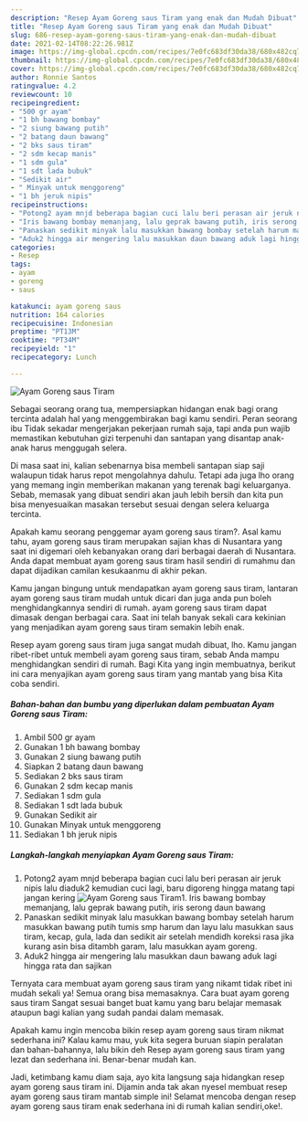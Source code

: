 ```yaml
---
description: "Resep Ayam Goreng saus Tiram yang enak dan Mudah Dibuat"
title: "Resep Ayam Goreng saus Tiram yang enak dan Mudah Dibuat"
slug: 686-resep-ayam-goreng-saus-tiram-yang-enak-dan-mudah-dibuat
date: 2021-02-14T08:22:26.981Z
image: https://img-global.cpcdn.com/recipes/7e0fc683df30da38/680x482cq70/ayam-goreng-saus-tiram-foto-resep-utama.jpg
thumbnail: https://img-global.cpcdn.com/recipes/7e0fc683df30da38/680x482cq70/ayam-goreng-saus-tiram-foto-resep-utama.jpg
cover: https://img-global.cpcdn.com/recipes/7e0fc683df30da38/680x482cq70/ayam-goreng-saus-tiram-foto-resep-utama.jpg
author: Ronnie Santos
ratingvalue: 4.2
reviewcount: 10
recipeingredient:
- "500 gr ayam"
- "1 bh bawang bombay"
- "2 siung bawang putih"
- "2 batang daun bawang"
- "2 bks saus tiram"
- "2 sdm kecap manis"
- "1 sdm gula"
- "1 sdt lada bubuk"
- "Sedikit air"
- " Minyak untuk menggoreng"
- "1 bh jeruk nipis"
recipeinstructions:
- "Potong2 ayam mnjd beberapa bagian cuci lalu beri perasan air jeruk nipis lalu diaduk2 kemudian cuci lagi, baru digoreng hingga matang tapi jangan kering"
- "Iris bawang bombay memanjang, lalu geprak bawang putih, iris serong daun bawang"
- "Panaskan sedikit minyak lalu masukkan bawang bombay setelah harum masukkan bawang putih tumis smp harum dan layu lalu masukkan saus tiram, kecap, gula, lada dan sedikit air setelah mendidh koreksi rasa jika kurang asin bisa ditambh garam, lalu masukkan ayam goreng."
- "Aduk2 hingga air mengering lalu masukkan daun bawang aduk lagi hingga rata dan sajikan"
categories:
- Resep
tags:
- ayam
- goreng
- saus

katakunci: ayam goreng saus 
nutrition: 164 calories
recipecuisine: Indonesian
preptime: "PT13M"
cooktime: "PT34M"
recipeyield: "1"
recipecategory: Lunch

---
```



![Ayam Goreng saus Tiram](https://img-global.cpcdn.com/recipes/7e0fc683df30da38/680x482cq70/ayam-goreng-saus-tiram-foto-resep-utama.jpg)

Sebagai seorang orang tua, mempersiapkan hidangan enak bagi orang tercinta adalah hal yang menggembirakan bagi kamu sendiri. Peran seorang ibu Tidak sekadar mengerjakan pekerjaan rumah saja, tapi anda pun wajib memastikan kebutuhan gizi terpenuhi dan santapan yang disantap anak-anak harus menggugah selera.

Di masa  saat ini, kalian sebenarnya bisa membeli santapan siap saji walaupun tidak harus repot mengolahnya dahulu. Tetapi ada juga lho orang yang memang ingin memberikan makanan yang terenak bagi keluarganya. Sebab, memasak yang dibuat sendiri akan jauh lebih bersih dan kita pun bisa menyesuaikan masakan tersebut sesuai dengan selera keluarga tercinta. 



Apakah kamu seorang penggemar ayam goreng saus tiram?. Asal kamu tahu, ayam goreng saus tiram merupakan sajian khas di Nusantara yang saat ini digemari oleh kebanyakan orang dari berbagai daerah di Nusantara. Anda dapat membuat ayam goreng saus tiram hasil sendiri di rumahmu dan dapat dijadikan camilan kesukaanmu di akhir pekan.

Kamu jangan bingung untuk mendapatkan ayam goreng saus tiram, lantaran ayam goreng saus tiram mudah untuk dicari dan juga anda pun boleh menghidangkannya sendiri di rumah. ayam goreng saus tiram dapat dimasak dengan berbagai cara. Saat ini telah banyak sekali cara kekinian yang menjadikan ayam goreng saus tiram semakin lebih enak.

Resep ayam goreng saus tiram juga sangat mudah dibuat, lho. Kamu jangan ribet-ribet untuk membeli ayam goreng saus tiram, sebab Anda mampu menghidangkan sendiri di rumah. Bagi Kita yang ingin membuatnya, berikut ini cara menyajikan ayam goreng saus tiram yang mantab yang bisa Kita coba sendiri.

<!--inarticleads1-->

##### Bahan-bahan dan bumbu yang diperlukan dalam pembuatan Ayam Goreng saus Tiram:

1. Ambil 500 gr ayam
1. Gunakan 1 bh bawang bombay
1. Gunakan 2 siung bawang putih
1. Siapkan 2 batang daun bawang
1. Sediakan 2 bks saus tiram
1. Gunakan 2 sdm kecap manis
1. Sediakan 1 sdm gula
1. Sediakan 1 sdt lada bubuk
1. Gunakan Sedikit air
1. Gunakan  Minyak untuk menggoreng
1. Sediakan 1 bh jeruk nipis




<!--inarticleads2-->

##### Langkah-langkah menyiapkan Ayam Goreng saus Tiram:

1. Potong2 ayam mnjd beberapa bagian cuci lalu beri perasan air jeruk nipis lalu diaduk2 kemudian cuci lagi, baru digoreng hingga matang tapi jangan kering
<img src="https://img-global.cpcdn.com/steps/bf19264b7653ebcf/160x128cq70/ayam-goreng-saus-tiram-langkah-memasak-1-foto.jpg" alt="Ayam Goreng saus Tiram">1. Iris bawang bombay memanjang, lalu geprak bawang putih, iris serong daun bawang
1. Panaskan sedikit minyak lalu masukkan bawang bombay setelah harum masukkan bawang putih tumis smp harum dan layu lalu masukkan saus tiram, kecap, gula, lada dan sedikit air setelah mendidh koreksi rasa jika kurang asin bisa ditambh garam, lalu masukkan ayam goreng.
1. Aduk2 hingga air mengering lalu masukkan daun bawang aduk lagi hingga rata dan sajikan




Ternyata cara membuat ayam goreng saus tiram yang nikamt tidak ribet ini mudah sekali ya! Semua orang bisa memasaknya. Cara buat ayam goreng saus tiram Sangat sesuai banget buat kamu yang baru belajar memasak ataupun bagi kalian yang sudah pandai dalam memasak.

Apakah kamu ingin mencoba bikin resep ayam goreng saus tiram nikmat sederhana ini? Kalau kamu mau, yuk kita segera buruan siapin peralatan dan bahan-bahannya, lalu bikin deh Resep ayam goreng saus tiram yang lezat dan sederhana ini. Benar-benar mudah kan. 

Jadi, ketimbang kamu diam saja, ayo kita langsung saja hidangkan resep ayam goreng saus tiram ini. Dijamin anda tak akan nyesel membuat resep ayam goreng saus tiram mantab simple ini! Selamat mencoba dengan resep ayam goreng saus tiram enak sederhana ini di rumah kalian sendiri,oke!.

